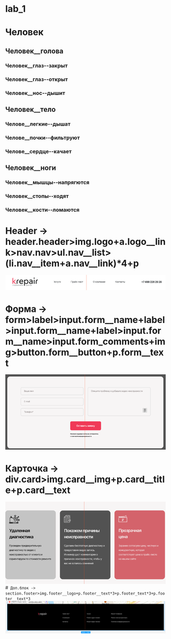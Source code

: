 # lab_1

# Человек

## Человек__голова

### Человек__глаз--закрыт
### Человек__глаз--открыт
### Человек__нос--дышит

## Человек__тело
### Челове__легкие--дышат
### Челове__почки--фильтруют
### Челове__сердце--качает

## Человек__ноги
### Человек__мышцы--напрягются
### Человек__стопы--ходят
### Человек__кости--ломаются

# Header -> header.header>img.logo+a.logo__link>nav.nav>ul.nav__list>(li.nav__item+a.nav__link)*4+p 
![Image alt](header.png)
# Форма -> form>label>input.form__name+label>input.form__name+label>input.form__name>input.form_comments+img>button.form__button+p.form__text
![Image alt](form.png)
# Карточка -> div.card>img.card__img+p.card__title+p.card__text
![Image alt](card.png)
#``` Доп.блок -> section.footer>img.footer__logo+p.footer__text*3+p.footer_text*3+p.footer__text*3```
![Image alt](footer.png)